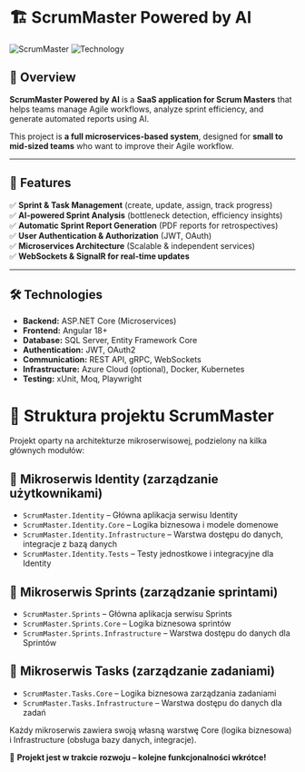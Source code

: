 # 🏗️ ScrumMaster Powered by AI

![ScrumMaster](https://img.shields.io/badge/Status-Development-blue?style=flat-square)
![Technology](https://img.shields.io/badge/Technology-.NET%20%20%7C%20Angular%20%7C%20SQL%20Server-purple?style=flat-square)

## 🚀 Overview
**ScrumMaster Powered by AI** is a **SaaS application for Scrum Masters** that helps teams manage Agile workflows, analyze sprint efficiency, and generate automated reports using AI.

This project is **a full microservices-based system**, designed for **small to mid-sized teams** who want to improve their Agile workflow.

---

## 📌 Features
✅ **Sprint & Task Management** (create, update, assign, track progress)  
✅ **AI-powered Sprint Analysis** (bottleneck detection, efficiency insights)  
✅ **Automatic Sprint Report Generation** (PDF reports for retrospectives)  
✅ **User Authentication & Authorization** (JWT, OAuth)  
✅ **Microservices Architecture** (Scalable & independent services)  
✅ **WebSockets & SignalR for real-time updates**  

---

## 🛠️ Technologies
- **Backend:** ASP.NET Core (Microservices)  
- **Frontend:** Angular 18+  
- **Database:** SQL Server, Entity Framework Core  
- **Authentication:** JWT, OAuth2  
- **Communication:** REST API, gRPC, WebSockets  
- **Infrastructure:** Azure Cloud (optional), Docker, Kubernetes  
- **Testing:** xUnit, Moq, Playwright

# 📌 Struktura projektu ScrumMaster

Projekt oparty na architekturze mikroserwisowej, podzielony na kilka głównych modułów:

## 📂 Mikroserwis Identity (zarządzanie użytkownikami)
- `ScrumMaster.Identity` – Główna aplikacja serwisu Identity
- `ScrumMaster.Identity.Core` – Logika biznesowa i modele domenowe
- `ScrumMaster.Identity.Infrastructure` – Warstwa dostępu do danych, integracje z bazą danych
- `ScrumMaster.Identity.Tests` – Testy jednostkowe i integracyjne dla Identity

## 📂 Mikroserwis Sprints (zarządzanie sprintami)
- `ScrumMaster.Sprints` – Główna aplikacja serwisu Sprints
- `ScrumMaster.Sprints.Core` – Logika biznesowa sprintów
- `ScrumMaster.Sprints.Infrastructure` – Warstwa dostępu do danych dla Sprintów

## 📂 Mikroserwis Tasks (zarządzanie zadaniami)
- `ScrumMaster.Tasks.Core` – Logika biznesowa zarządzania zadaniami
- `ScrumMaster.Tasks.Infrastructure` – Warstwa dostępu do danych dla zadań

Każdy mikroserwis zawiera swoją własną warstwę Core (logika biznesowa) i Infrastructure (obsługa bazy danych, integracje).

📌 **Projekt jest w trakcie rozwoju – kolejne funkcjonalności wkrótce!**

